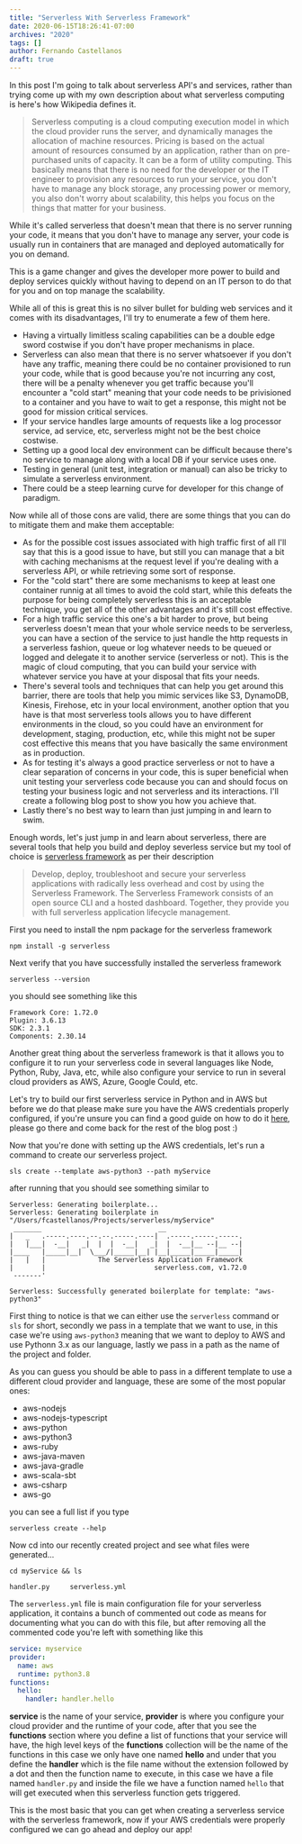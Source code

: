 ```yaml
---
title: "Serverless With Serverless Framework"
date: 2020-06-15T18:26:41-07:00
archives: "2020"
tags: []
author: Fernando Castellanos
draft: true
---
```


In this post I'm going to talk about serverless API's and services, rather than trying come up with my own description about what serverless computing is here's how Wikipedia defines it.
> Serverless computing is a cloud computing execution model in which the cloud provider runs the server, and dynamically manages the allocation of machine resources. Pricing is based on the actual amount of resources consumed by an application, rather than on pre-purchased units of capacity. It can be a form of utility computing.
This basically means that there is no need for the developer or the IT engineer to provision any resources to run your service, you don't have to manage any block storage, any processing power or memory, you also don't worry about scalability, this helps you focus on the things that matter for your business.

While it's called serverless that doesn't mean that there is no server running your code, it means that you don't have to manage any server, your code is usually run in containers that are managed and deployed automatically for you on demand.

This is a game changer and gives the developer more power to build and deploy services quickly without having to depend on an IT person to do that for you and on top manage the scalability.

While all of this is great this is no silver bullet for bulding web services and it comes with its disadvantages, I'll try to enumerate a few of them here.

* Having a virtually limitless scaling capabilities can be a double edge sword costwise if you don't have proper mechanisms in place.
* Serverless can also mean that there is no server whatsoever if you don't have any traffic, meaning there could be no container provisioned to run your code, while that is good because you're not incurring any cost, there will be a penalty whenever you get traffic because you'll encounter a "cold start" meaning that your code needs to be privisioned to a container and you have to wait to get a response, this might not be good for mission critical services.
* If your service handles large amounts of requests like a log processor service, ad service, etc, serverless might not be the best choice costwise.
* Setting up a good local dev environment can be difficult because there's no service to manage along with a local DB if your service uses one.
* Testing in general (unit test, integration or manual) can also be tricky to simulate a serverless environment.
* There could be a steep learning curve for developer for this change of paradigm.

Now while all of those cons are valid, there are some things that you can do to mitigate them and make them acceptable:

* As for the possible cost issues associated with high traffic first of all I'll say that this is a good issue to have, but still you can manage that a bit with caching mechanisms at the request level if you're dealing with a serverless API, or while retrieving some sort of response.
* For the "cold start" there are some mechanisms to keep at least one container runnig at all times to avoid the cold start, while this defeats the purpose for being completely serverless this is an acceptable technique, you get all of the other advantages and it's still cost effective.
* For a high traffic service this one's a bit harder to prove, but being serverless doesn't mean that your whole service needs to be serverless, you can have a section of the service to just handle the http requests in a serverless fashion, queue or log whatever needs to be queued or logged and delegate it to another service (serverless or not). This is the magic of cloud computing, that you can build your service with whatever service you have at your disposal that fits your needs.
* There's several tools and techniques that can help you get around this barrier, there are tools that help you mimic services like S3, DynamoDB, Kinesis, Firehose, etc in your local environment, another option that you have is that most serverless tools allows you to have different environments in the cloud, so you could have an environment for development, staging, production, etc, while this might not be super cost effective this means that you have basically the same environment as in production.
* As for testing it's always a good practice serverless or not to have a clear separation of concerns in your code, this is super beneficial when unit testing your serverless code because you can and should focus on testing your business logic and not serverless and its interactions. I'll create a following blog post to show you how you achieve that.
* Lastly there's no best way to learn than just jumping in and learn to swim.

Enough words, let's just jump in and learn about serverless, there are several tools that help you build and deploy severless service but my tool of choice is [serverless framework](https://www.serverless.com) as per their description

>Develop, deploy, troubleshoot and secure your serverless applications with radically less overhead and cost by using the Serverless Framework. The Serverless Framework consists of an open source CLI and a hosted dashboard. Together, they provide you with full serverless application lifecycle management.

First you need to install the npm package for the serverless framework

```
npm install -g serverless
```

Next verify that you have successfully installed the serverless framework 

```
serverless --version
```

you should see something like this

```
Framework Core: 1.72.0
Plugin: 3.6.13
SDK: 2.3.1
Components: 2.30.14
```

Another great thing about the serverless framework is that it allows you to configure it to run your serverless code in several languages like Node, Python, Ruby, Java, etc, while also configure your service to run in several cloud providers as AWS, Azure, Google Could, etc.

Let's try to build our first serverless service in Python and in AWS but before we do that please make sure you have the AWS credentials properly configured, if you're unsure you can find a good guide on how to do it [here](https://www.serverless.com/framework/docs/providers/aws/guide/credentials/), please go there and come back for the rest of the blog post :)

Now that you're done with setting up the AWS credentials, let's run a command to create our serverless project.

```
sls create --template aws-python3 --path myService
```

after running that you should see something similar to 

```
Serverless: Generating boilerplate...
Serverless: Generating boilerplate in "/Users/fcastellanos/Projects/serverless/myService"
 _______                             __
|   _   .-----.----.--.--.-----.----|  .-----.-----.-----.
|   |___|  -__|   _|  |  |  -__|   _|  |  -__|__ --|__ --|
|____   |_____|__|  \___/|_____|__| |__|_____|_____|_____|
|   |   |             The Serverless Application Framework
|       |                           serverless.com, v1.72.0
 -------'

Serverless: Successfully generated boilerplate for template: "aws-python3"
```

First thing to notice is that we can either use the `serverless` command or `sls` for short, secondly we pass in a template that we want to use, in this case we're using `aws-python3` meaning that we want to deploy to AWS and use Pythonn 3.x as our language, lastly we pass in a path as the name of the project and folder.

As you can guess you should be able to pass in a different template to use a different cloud provider and language, these are some of the most popular ones:

* aws-nodejs
* aws-nodejs-typescript
* aws-python
* aws-python3
* aws-ruby
* aws-java-maven
* aws-java-gradle
* aws-scala-sbt
* aws-csharp
* aws-go

you can see a full list if you type

```
serverless create --help
```

Now cd into our recently created project and see what files were generated...

```
cd myService && ls
```
```
handler.py     serverless.yml
```

The `serverless.yml` file is main configuration file for your serverless application, it contains a bunch of commented out code as means for documenting what you can do with this file, but after removing all the commented code you're left with something like this

```yml
service: myservice
provider:
  name: aws
  runtime: python3.8
functions:
  hello:
    handler: handler.hello
```

**service** is the name of your service, **provider** is where you configure your cloud provider and the runtime of your code, after that you see the **functions** section where you define a list of functions that your service will have, the high level keys of the **functions** collection will be the name of the functions in this case we only have one named **hello** and under that you define the **handler** which is the file name without the extension followed by a dot and then the function name to execute, in this case we have a file named `handler.py` and inside the file we have a function named `hello` that will get executed when this serverless function gets triggered.

This is the most basic that you can get when creating a serverless service with the serverless framework, now if your AWS credentials were properly configured we can go ahead and deploy our app!